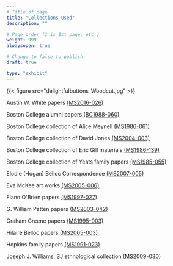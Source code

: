 ```yaml
---
# Title of page
title: "Collections Used"
description: ""

# Page order (1 is 1st page, etc.)
weight: 999
alwaysopen: true

# Change to false to publish.
draft: true

type: "exhibit"
---
```


{{< figure src="delightfulbuttons_Woodcut.jpg" >}}
 

Austin W. White papers [(MS2016-026)](https://bc-primo.hosted.exlibrisgroup.com/permalink/f/l6ucgu/ALMA-BC21463009970001021)

Boston College alumni papers [(BC1988-060)](https://bc-primo.hosted.exlibrisgroup.com/permalink/f/l6ucgu/ALMA-BC21477368700001021)

Boston College collection of Alice Meynell [(MS1986-061)](https://bc-primo.hosted.exlibrisgroup.com/permalink/f/l6ucgu/ALMA-BC21330996430001021)

Boston College collection of David Jones [(MS2004-003)](https://bc-primo.hosted.exlibrisgroup.com/permalink/f/l6ucgu/ALMA-BC21377440320001021)

Boston College collection of Eric Gill materials [(MS1986-139)](https://bc-primo.hosted.exlibrisgroup.com/permalink/f/l6ucgu/ALMA-BC21344683760001021)

Boston College collection of Yeats family papers [(MS1985-055)](https://bc-primo.hosted.exlibrisgroup.com/permalink/f/l6ucgu/ALMA-BC21323260060001021)

Elodie (Hogan) Belloc Correspondence [(MS2007-005)](https://bc-primo.hosted.exlibrisgroup.com/permalink/f/l6ucgu/ALMA-BC21385362720001021)

Eva McKee art works [(MS2005-006)](https://bc-primo.hosted.exlibrisgroup.com/permalink/f/l6ucgu/ALMA-BC21355787120001021)

Flann O'Brien papers [(MS1997-027)](https://bc-primo.hosted.exlibrisgroup.com/permalink/f/l6ucgu/ALMA-BC21332671220001021)

G. William Patten papers [(MS2003-042)](https://bc-primo.hosted.exlibrisgroup.com/permalink/f/l6ucgu/ALMA-BC21323320790001021)

Graham Greene papers [(MS1995-003)](https://bc-primo.hosted.exlibrisgroup.com/permalink/f/l6ucgu/ALMA-BC21351254200001021)

Hilaire Belloc papers [(MS2005-003)](https://bc-primo.hosted.exlibrisgroup.com/permalink/f/l6ucgu/ALMA-BC21311957810001021)

Hopkins family papers [(MS1991-023)](https://bc-primo.hosted.exlibrisgroup.com/permalink/f/l6ucgu/ALMA-BC21380054540001021)

Joseph J. Williams, SJ ethnological collection [(MS2009-030)](https://bc-primo.hosted.exlibrisgroup.com/permalink/f/l6ucgu/ALMA-BC21345055540001021)

